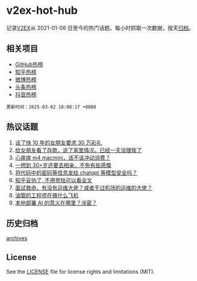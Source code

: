# v2ex-hot-hub

 记录[V2EX](https://www.v2ex.com/)从 2021-01-06 日至今的热门话题。每小时抓取一次数据，按天[归档](archives)。
 
 ## 相关项目

- [GitHub热榜](https://github.com/snaildev/github-hot-hub)
- [知乎热榜](https://github.com/snaildev/zhihu-hot-hub)
- [微博热榜](https://github.com/snaildev/weibo-hot-hub)
- [头条热榜](https://github.com/snaildev/toutiao-hot-hub)
- [抖音热榜](https://github.com/snaildev/douyin-hot-hub)


 `更新时间：2025-03-02 18:08:17 +0800`

## 热议话题

1. [谈了快 10 年的女朋友要求 30 万彩礼](https://www.v2ex.com/t/1115118)
1. [给女朋友看了存款，说了家里情况。已经一天没理我了](https://www.v2ex.com/t/1115231)
1. [心痒痒 m4 macmini，该不该冲动消费？](https://www.v2ex.com/t/1115174)
1. [一想到 30+岁还要去相亲，不免有些感慨](https://www.v2ex.com/t/1115202)
1. [将代码中的密码等信息发给 chatgpt 等模型安全吗？](https://www.v2ex.com/t/1115208)
1. [知乎妥协了, 不用登陆可以看全文](https://www.v2ex.com/t/1115243)
1. [面试救命，有没有运维大佬？或者干过机场的运维的大佬？](https://www.v2ex.com/t/1115247)
1. [油管的工程师在搞什么飞机](https://www.v2ex.com/t/1115126)
1. [本地部署 AI 的意义在哪里？涉密？](https://www.v2ex.com/t/1115234)

## 历史归档

[archives](archives)

## License

See the [LICENSE](LICENSE) file for license rights and limitations (MIT).
